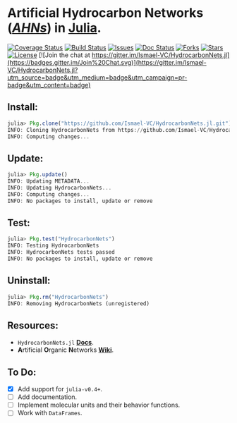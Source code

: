 # **A**rtificial **H**ydrocarbon **N**etworks (*[AHNs][1]*) in [Julia][2].

[![Coverage Status](https://coveralls.io/repos/Ismael-VC/HydrocarbonNets.jl/badge.svg)](https://coveralls.io/r/Ismael-VC/HydrocarbonNets.jl) [![Build Status](https://travis-ci.org/Ismael-VC/HydrocarbonNets.jl.svg)](https://travis-ci.org/Ismael-VC/HydrocarbonNets.jl) [![Issues](https://img.shields.io/github/issues/Ismael-VC/HydrocarbonNets.jl.svg)](https://github.com/Ismael-VC/HydrocarbonNets.jl/issues) [![Doc Status](https://readthedocs.org/projects/hydrocarbonnetsjl/badge/?version=latest)](https://readthedocs.org/projects/hydrocarbonnetsjl/) [![Forks](https://img.shields.io/github/forks/Ismael-VC/HydrocarbonNets.jl.svg)](https://github.com/Ismael-VC/HydrocarbonNets.jl/network) [![Stars](https://img.shields.io/github/stars/Ismael-VC/HydrocarbonNets.jl.svg)](https://github.com/Ismael-VC/HydrocarbonNets.jl/stargazers) [![License](https://img.shields.io/badge/license-MIT-blue.svg)](https://github.com/Ismael-VC/HydrocarbonNets.jl/blob/master/LICENSE) [![Join the chat at https://gitter.im/Ismael-VC/HydrocarbonNets.jl](https://badges.gitter.im/Join%20Chat.svg)](https://gitter.im/Ismael-VC/HydrocarbonNets.jl?utm_source=badge&utm_medium=badge&utm_campaign=pr-badge&utm_content=badge)

## Install:

```julia
julia> Pkg.clone("https://github.com/Ismael-VC/HydrocarbonNets.jl.git")
INFO: Cloning HydrocarbonNets from https://github.com/Ismael-VC/HydrocarbonNets.jl.git
INFO: Computing changes...
```

## Update:

```julia
julia> Pkg.update()
INFO: Updating METADATA...
INFO: Updating HydrocarbonNets...
INFO: Computing changes...
INFO: No packages to install, update or remove
```

## Test:

```julia
julia> Pkg.test("HydrocarbonNets")
INFO: Testing HydrocarbonNets
INFO: HydrocarbonNets tests passed
INFO: No packages to install, update or remove
```

## Uninstall:

```julia
julia> Pkg.rm("HydrocarbonNets")
INFO: Removing HydrocarbonNets (unregistered)
```

## Resources:

* `HydrocarbonNets.jl` **[Docs][3]**.
* **A**rtificial **O**rganic **N**etworks **[Wiki][4]**.

## To Do:

* [x] Add support for `julia-v0.4+`.
* [ ] Add documentation.
* [ ] Implement molecular units and their behavior functions.
* [ ] Work with `DataFrames`.

[1]: http://link.springer.com/chapter/10.1007/978-3-319-02472-1_4
[2]: http://julialang.org/
[3]: http://hydrocarbonnetsjl.readthedocs.org/en/latest/
[4]: https://github.com/Ismael-VC/HydrocarbonNets.jl/wiki
